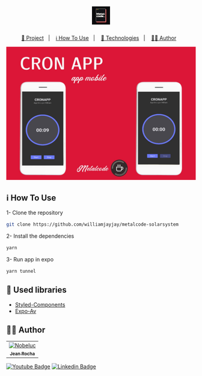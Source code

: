 <h1 align="center">
   <img href="https://www.youtube.com/@metalcodebr/" alt="Metalcode" height="48" title="Metalcode" src="./.github/logo2.png" />
</h1>

<p align="center">
  <a href="#page_with_curl-project">📃 Project</a>&nbsp;&nbsp;&nbsp;|&nbsp;&nbsp;&nbsp;
  <a href="#information_source-how-to-use">ℹ️ How To Use</a>&nbsp;&nbsp;&nbsp;|&nbsp;&nbsp;&nbsp;
  <a href="#rocket-used-libraries">🚀 Technologies</a>&nbsp;&nbsp;&nbsp;|&nbsp;&nbsp;&nbsp;
  <a href="#man_technologist-author">👨‍💻 Author</a>&nbsp;&nbsp;&nbsp;
</p>

![cover](./.github/back.png)

## :information_source: How To Use

1- Clone the repository

```bash
git clone https://github.com/williamjayjay/metalcode-solarsystem
```
2- Install the dependencies
```bash
yarn
```

3- Run app in expo 
```bash
yarn tunnel
```


## :rocket: Used libraries

- [Styled-Components](https://styled-components.com/)
- [Expo-Av](https://docs.expo.dev/versions/latest/sdk/av/)

## :man_technologist: Author

<table>
  <tr>
    <td align="center">
      <a href="http://github.com/nobeluc/">
        <img src="https://avatars.githubusercontent.com/u/78228526?v=4" width="75px;" alt="Nobeluc"/>
        <br />
        <sub>
          <b>Jean Rocha</b>
        </sub>
       </a>
       </td>
  </tr>
</table>
</div>

[![Youtube Badge](https://img.shields.io/badge/-Noven-FF0000?style=flat-square&labelColor=FF0000&logo=youtube&logoColor=white&link=https://www.youtube.com/channel/UC4IOuH99CdKBPydv7CW8Tdg)](https://www.youtube.com/channel/UCgg16Rkdisznb1au1QgqjPA)
[![Linkedin Badge](https://img.shields.io/badge/-Jean%20Rocha-blue?style=flat-square&logo=Linkedin&logoColor=white&link=https://www.linkedin.com/in/lucrocha2/)](https://www.linkedin.com/in/lucrocha2/)

</div>